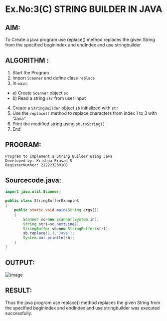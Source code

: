 # Ex.No:3(C)    STRING BUILDER IN JAVA

## AIM:
To Create a java program use replace() method replaces the given String from the specified beginIndex and endIndex and use stringbuilder

## ALGORITHM :
1.  Start the Program
2.	Import `Scanner` and define class `replace`
3.	In `main`:
-	a) Create `Scanner` object `sc`
-	b) Read a string `str` from user input
4.	Create a `StringBuilder` object `sb` initialized with `str`
5.	Use the `replace()` method to replace characters from index 1 to 3 with "Java"
6.	Print the modified string using `sb.toString()`
7.	End






## PROGRAM:
 ```
Program to implement a String Builder using Java
Developed by: Krishna Prasad S
RegisterNumber: 212223230108
```

## Sourcecode.java:
```java
import java.util.Scanner;

public class StringBufferExample3
{  
    public static void main(String args[])
    { 
        Scanner sc=new Scanner(System.in);
        String str1=sc.nextLine();
        StringBuffer sb=new StringBuffer(str1);  
        sb.replace(1,3,"Java");  
        System.out.println(sb); 
    }  
}
```




## OUTPUT:

![image](https://github.com/user-attachments/assets/236ea5c1-5152-43a3-9032-02b8ae2e1831)


## RESULT:
Thus the java program use replace() method replaces the given String from the specified beginIndex and endIndex and use stringbuilder was executed successfully.



